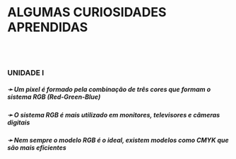 # ALGUMAS CURIOSIDADES APRENDIDAS
<br/><br/>

###  UNIDADE I

##### &#10139; Um pixel é formado pela combinação de três cores que formam o sistema RGB (Red-Green-Blue)

##### &#10139; O sistema RGB é mais utilizado em monitores, televisores e câmeras digitais

##### &#10139; Nem sempre o modelo RGB é o ideal, existem modelos como CMYK que são mais eficientes



